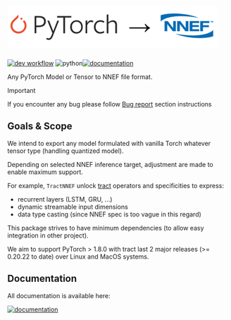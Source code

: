 <!-- markdownlint-disable-file MD001 MD013 MD014 MD024 -->
# ![Torch to NNEF](./docs/img/torch_to_nnef.png)

[![dev workflow](https://github.com/sonos/torch-to-nnef/actions/workflows/dev.yml/badge.svg?branch=main)](https://github.com/sonos/torch-to-nnef/actions/workflows/dev.yml) ![python](https://img.shields.io/badge/python-%3E=3.9-green)[![documentation](https://img.shields.io/badge/torch_to_nnef-documentation-blue)]( https://sonos.github.io/torch-to-nnef/)

Any PyTorch Model or Tensor to NNEF file format.

> [!IMPORTANT]
> If you encounter any bug please follow [Bug report](#bug-report)  section instructions

## Goals & Scope

We intend to export any model formulated with vanilla Torch whatever tensor type
(handling quantized model).

Depending on selected NNEF inference target, adjustment are made to enable maximum support.

For example, `TractNNEF` unlock [tract](https://github.com/sonos/tract/) operators and specificities to express:

- recurrent layers (LSTM, GRU, ...)
- dynamic streamable input dimensions
- data type casting (since NNEF spec is too vague in this regard)

This package strives to have minimum dependencies (to allow easy integration in other project).

We aim to support PyTorch > 1.8.0 with tract last 2 major releases (>= 0.20.22 to date) over Linux and MacOS systems.

## Documentation

All documentation is available here:

[![documentation](https://img.shields.io/badge/torch_to_nnef-documentation-blue)]( https://sonos.github.io/torch-to-nnef/)
